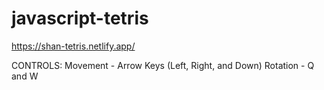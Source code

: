 # javascript-tetris
https://shan-tetris.netlify.app/

CONTROLS:
Movement - Arrow Keys (Left, Right, and Down)
Rotation - Q and W
